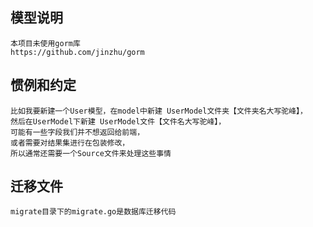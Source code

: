 ## 模型说明

    本项目未使用gorm库
    https://github.com/jinzhu/gorm

## 惯例和约定

    比如我要新建一个User模型，在model中新建 UserModel文件夹【文件夹名大写驼峰】，
    然后在UserModel下新建 UserModel文件【文件名大写驼峰】，
    可能有一些字段我们并不想返回给前端，
    或者需要对结果集进行在包装修改，
    所以通常还需要一个Source文件来处理这些事情


## 迁移文件

    migrate目录下的migrate.go是数据库迁移代码